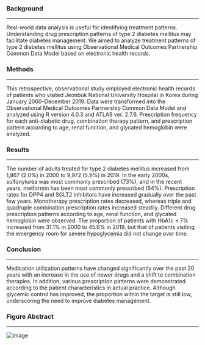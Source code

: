 ### Background

---

Real-world data analysis is useful for identifying treatment patterns. Understanding drug prescription patterns of type 2 diabetes mellitus may facilitate diabetes management. We aimed to analyze treatment patterns of type 2 diabetes mellitus using Observational Medical Outcomes Partnership Common Data Model based on electronic health records.

### Methods

---

This retrospective, observational study employed electronic health records of patients who visited Jeonbuk National University Hospital in Korea during January 2000–December 2019. Data were transformed into the Observational Medical Outcomes Partnership Common Data Model and analyzed using R version 4.0.3 and ATLAS ver. 2.7.6. Prescription frequency for each anti-diabetic drug, combination therapy pattern, and prescription pattern according to age, renal function, and glycated hemoglobin were analyzed.

### Results

---

The number of adults treated for type 2 diabetes mellitus increased from 1,867 (2.0%) in 2000 to 9,972 (5.9%) in 2019. In the early 2000s, sulfonylurea was most commonly prescribed (73%), and in the recent years, metformin has been most commonly prescribed (64%). Prescription rates for DPP4 and SGLT2 inhibitors have increased gradually over the past few years. Monotherapy prescription rates decreased, whereas triple and quadruple combination prescription rates increased steadily. Different drug prescription patterns according to age, renal function, and glycated hemoglobin were observed. The proportion of patients with HbA1c ≤ 7% increased from 31.1% in 2000 to 45.6% in 2019, but that of patients visiting the emergency room for severe hypoglycemia did not change over time.

### Conclusion

---

Medication utilization patterns have changed significantly over the past 20 years with an increase in the use of newer drugs and a shift to combination therapies. In addition, various prescription patterns were demonstrated according to the patient characteristics in actual practice. Although glycemic control has improved, the proportion within the target is still low, underscoring the need to improve diabetes management.

### Figure Abstract

---

![Image](https://user-images.githubusercontent.com/100256821/155464195-5fb1dfce-3361-47a2-b3fc-b6f2778b2c2a.PNG)




